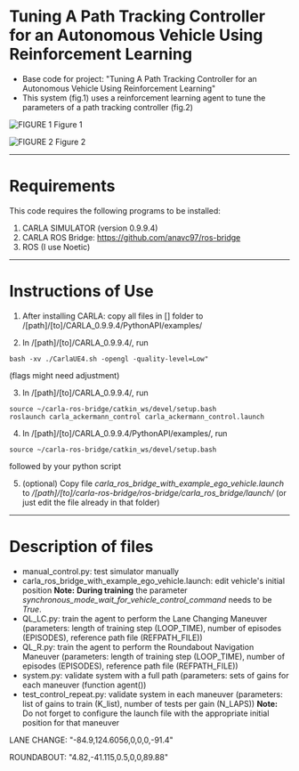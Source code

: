 # Tuning A Path Tracking Controller for an Autonomous Vehicle Using Reinforcement Learning

- Base code for project: "Tuning A Path Tracking Controller for an Autonomous Vehicle Using Reinforcement Learning"
- This system (fig.1) uses a reinforcement learning agent to tune the parameters of a path tracking controller (fig.2)

![FIGURE 1](https://github.com/anavc97/AC_RL/Full_arch.jpg?raw=true)
Figure 1

![FIGURE 2](https://github.com/anavc97/AC_RL/controller.jpg?raw=true)
Figure 2

--------

# Requirements

This code requires the following programs to be installed:

1. CARLA SIMULATOR (version 0.9.9.4)
2. CARLA ROS Bridge: https://github.com/anavc97/ros-bridge
3. ROS (I use Noetic)

---

# Instructions of Use

1. After installing CARLA: copy all files in [] folder to /[path]/[to]/CARLA_0.9.9.4/PythonAPI/examples/

2. In /[path]/[to]/CARLA_0.9.9.4/, run 
```
bash -xv ./CarlaUE4.sh -opengl -quality-level=Low" 
```
(flags might need adjustment)

3. In /[path]/[to]/CARLA_0.9.9.4/, run 

```
source ~/carla-ros-bridge/catkin_ws/devel/setup.bash
roslaunch carla_ackermann_control carla_ackermann_control.launch
```

4. In /[path]/[to]/CARLA_0.9.9.4/PythonAPI/examples/, run 

```
source ~/carla-ros-bridge/catkin_ws/devel/setup.bash
```

followed by your python script

5. (optional) Copy file *carla_ros_bridge_with_example_ego_vehicle.launch* to */[path]/[to]/carla-ros-bridge/ros-bridge/carla_ros_bridge/launch/* (or just edit the file already in that folder)


---

# Description of files

- manual_control.py: test simulator manually
- carla_ros_bridge_with_example_ego_vehicle.launch: edit vehicle's initial position
**Note:** **During training** the parameter *synchronous_mode_wait_for_vehicle_control_command* needs to be *True*.
- QL_LC.py: train the agent to perform the Lane Changing Maneuver (parameters: length of training step (LOOP_TIME), number of episodes (EPISODES), reference path file (REFPATH_FILE))
- QL_R.py: train the agent to perform the Roundabout Navigation Maneuver (parameters: length of training step (LOOP_TIME), number of episodes (EPISODES), reference path file (REFPATH_FILE))
- system.py: validate system with a full path (parameters: sets of gains for each maneuver (function agent())
- test_control_repeat.py: validate system in each maneuver (parameters: list of gains to train (K_list), number of tests per gain (N_LAPS))
**Note:** Do not forget to configure the launch file with the appropriate initial position for that maneuver

LANE CHANGE:
"-84.9,124.6056,0,0,0,-91.4"

ROUNDABOUT:
"4.82,-41.115,0.5,0,0,89.88"
